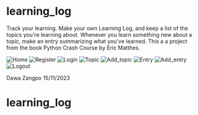 # learning_log
Track your learning.
Make your own Learning Log, and keep a list of the topics you're learning about. Whenever you learn something new about a topic, make an entry summarizing what you've learned.
This a a project from the book Python Crash Course by Eric Matthes.

![Home](https://github.com/zangpodawa/learning_log/assets/32727869/ef707bc3-f3f3-4fd4-8fff-247e741bd260)
![Register](https://github.com/zangpodawa/learning_log/assets/32727869/7420c15f-31ff-4670-9561-14c9dc25096f)
![Login](https://github.com/zangpodawa/learning_log/assets/32727869/be2e7617-c96d-4d2e-b1d0-b5dcff325c16)
![Topic](https://github.com/zangpodawa/learning_log/assets/32727869/69a3c1ce-b2f9-4034-97d9-615a24f8d640)
![Add_topic](https://github.com/zangpodawa/learning_log/assets/32727869/c50cf671-e6dc-4424-9926-ae1f1bcc43fe)
![Entry](https://github.com/zangpodawa/learning_log/assets/32727869/ecd88067-98ff-4887-a193-164c279bcd5b)
![Add_entry](https://github.com/zangpodawa/learning_log/assets/32727869/89918bb5-2613-4fca-895f-ead902f31b05)
![Logout](https://github.com/zangpodawa/learning_log/assets/32727869/071dddb8-2fd1-4e88-8481-ec05549b245f)

Dawa Zangpo 15/11/2023
# learning_log
